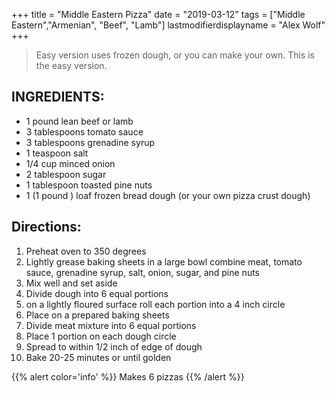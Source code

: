 +++
title = "Middle Eastern Pizza"
date = "2019-03-12"
tags = ["Middle Eastern","Armenian", "Beef", "Lamb"]
lastmodifierdisplayname = "Alex Wolf"
+++

> Easy version uses frozen dough, or you can make your own. This is the easy version.

## INGREDIENTS:

* 1 pound lean beef or lamb
* 3 tablespoons tomato sauce
* 3 tablespoons grenadine syrup
* 1 teaspoon salt
* 1/4 cup minced onion
* 2 tablespoon sugar
* 1 tablespoon toasted pine nuts
* 1 (1 pound ) loaf frozen bread dough (or your own pizza crust dough)

## Directions:

1. Preheat oven to 350 degrees
2. Lightly grease baking sheets in a large bowl combine meat, tomato sauce, grenadine syrup, salt, onion, sugar, and pine nuts
3. Mix well and set aside
4. Divide dough into 6 equal portions
5. on a lightly floured surface roll each portion into a 4 inch circle
6. Place on a prepared baking sheets
7. Divide meat mixture into 6 equal portions
8. Place 1 portion on each dough circle
9. Spread to within 1/2 inch of edge of dough
10. Bake 20-25 minutes or until golden

{{% alert color='info' %}}
Makes 6 pizzas
{{% /alert %}}
